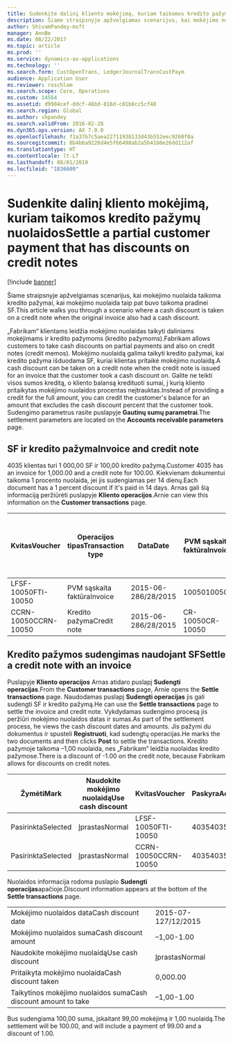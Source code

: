 ```yaml
---
title: Sudenkite dalinį kliento mokėjimą, kuriam taikomos kredito pažymų nuolaidos
description: Šiame straipsnyje apžvelgiamas scenarijus, kai mokėjimo nuolaida taikoma kredito pažymai, kai mokėjimo nuolaida taip pat buvo taikoma pradinei SF.
author: ShivamPandey-msft
manager: AnnBe
ms.date: 08/22/2017
ms.topic: article
ms.prod: ''
ms.service: dynamics-ax-applications
ms.technology: ''
ms.search.form: CustOpenTrans, LedgerJournalTransCustPaym
audience: Application User
ms.reviewer: roschlom
ms.search.scope: Core, Operations
ms.custom: 14564
ms.assetid: d9984cef-ddcf-46bd-816d-c01b8cc5cf48
ms.search.region: Global
ms.author: shpandey
ms.search.validFrom: 2016-02-28
ms.dyn365.ops.version: AX 7.0.0
ms.openlocfilehash: f1a37b7c5aea22711938133d43b552eec9260f0a
ms.sourcegitcommit: 8b4b6a9226d4e5f66498ab2a5b4160e26dd112af
ms.translationtype: HT
ms.contentlocale: lt-LT
ms.lasthandoff: 08/01/2019
ms.locfileid: "1836609"
---
```

# <a name="settle-a-partial-customer-payment-that-has-discounts-on-credit-notes"></a><span data-ttu-id="e3219-103">Sudenkite dalinį kliento mokėjimą, kuriam taikomos kredito pažymų nuolaidos</span><span class="sxs-lookup"><span data-stu-id="e3219-103">Settle a partial customer payment that has discounts on credit notes</span></span>

[!include [banner](../includes/banner.md)]

<span data-ttu-id="e3219-104">Šiame straipsnyje apžvelgiamas scenarijus, kai mokėjimo nuolaida taikoma kredito pažymai, kai mokėjimo nuolaida taip pat buvo taikoma pradinei SF.</span><span class="sxs-lookup"><span data-stu-id="e3219-104">This article walks you through a scenario where a cash discount is taken on a credit note when the original invoice also had a cash discount.</span></span> 

<span data-ttu-id="e3219-105">„Fabrikam“ klientams leidžia mokėjimo nuolaidas taikyti daliniams mokėjimams ir kredito pažymoms (kredito pažymoms).</span><span class="sxs-lookup"><span data-stu-id="e3219-105">Fabrikam allows customers to take cash discounts on partial payments and also on credit notes (credit memos).</span></span> <span data-ttu-id="e3219-106">Mokėjimo nuolaidą galima taikyti kredito pažymai, kai kredito pažyma išduodama SF, kuriai klientas pritaikė mokėjimo nuolaidą.</span><span class="sxs-lookup"><span data-stu-id="e3219-106">A cash discount can be taken on a credit note when the credit note is issued for an invoice that the customer took a cash discount on.</span></span> <span data-ttu-id="e3219-107">Galite ne teikti visos sumos kreditą, o kliento balansą kredituoti sumai, į kurią kliento pritaikytas mokėjimo nuolaidos procentas neįtrauktas.</span><span class="sxs-lookup"><span data-stu-id="e3219-107">Instead of providing a credit for the full amount, you can credit the customer's balance for an amount that excludes the cash discount percent that the customer took.</span></span> <span data-ttu-id="e3219-108">Sudengimo parametrus rasite puslapyje **Gautinų sumų parametrai**.</span><span class="sxs-lookup"><span data-stu-id="e3219-108">The settlement parameters are located on the **Accounts receivable parameters** page.</span></span>

## <a name="invoice-and-credit-note"></a><span data-ttu-id="e3219-109">SF ir kredito pažyma</span><span class="sxs-lookup"><span data-stu-id="e3219-109">Invoice and credit note</span></span>
<span data-ttu-id="e3219-110">4035 klientas turi 1 000,00 SF ir 100,00 kredito pažymą.</span><span class="sxs-lookup"><span data-stu-id="e3219-110">Customer 4035 has an invoice for 1,000.00 and a credit note for 100.00.</span></span> <span data-ttu-id="e3219-111">Kiekvienam dokumentui taikoma 1 procento nuolaida, jei jis sudengiamas per 14 dienų.</span><span class="sxs-lookup"><span data-stu-id="e3219-111">Each document has a 1 percent discount if it's paid in 14 days.</span></span> <span data-ttu-id="e3219-112">Arnas gali šią informaciją peržiūrėti puslapyje **Kliento operacijos**.</span><span class="sxs-lookup"><span data-stu-id="e3219-112">Arnie can view this information on the **Customer transactions** page.</span></span>

| <span data-ttu-id="e3219-113">Kvitas</span><span class="sxs-lookup"><span data-stu-id="e3219-113">Voucher</span></span>    | <span data-ttu-id="e3219-114">Operacijos tipas</span><span class="sxs-lookup"><span data-stu-id="e3219-114">Transaction type</span></span> | <span data-ttu-id="e3219-115">Data</span><span class="sxs-lookup"><span data-stu-id="e3219-115">Date</span></span>      | <span data-ttu-id="e3219-116">PVM sąskaita faktūra</span><span class="sxs-lookup"><span data-stu-id="e3219-116">Invoice</span></span>  | <span data-ttu-id="e3219-117">Operacijos valiutos debeto suma</span><span class="sxs-lookup"><span data-stu-id="e3219-117">Amount in transaction currency debit</span></span> | <span data-ttu-id="e3219-118">Operacijos valiutos kredito suma</span><span class="sxs-lookup"><span data-stu-id="e3219-118">Amount in transaction currency credit</span></span> | <span data-ttu-id="e3219-119">Likutis</span><span class="sxs-lookup"><span data-stu-id="e3219-119">Balance</span></span>  | <span data-ttu-id="e3219-120">Valiuta</span><span class="sxs-lookup"><span data-stu-id="e3219-120">Currency</span></span> |
|------------|------------------|-----------|----------|--------------------------------------|---------------------------------------|----------|----------|
| <span data-ttu-id="e3219-121">LFSF-10050</span><span class="sxs-lookup"><span data-stu-id="e3219-121">FTI-10050</span></span>  | <span data-ttu-id="e3219-122">PVM sąskaita faktūra</span><span class="sxs-lookup"><span data-stu-id="e3219-122">Invoice</span></span>          | <span data-ttu-id="e3219-123">2015-06-28</span><span class="sxs-lookup"><span data-stu-id="e3219-123">6/28/2015</span></span> | <span data-ttu-id="e3219-124">10050</span><span class="sxs-lookup"><span data-stu-id="e3219-124">10050</span></span>    | <span data-ttu-id="e3219-125">1000,00</span><span class="sxs-lookup"><span data-stu-id="e3219-125">1,000.00</span></span>                             |                                       | <span data-ttu-id="e3219-126">1000,00</span><span class="sxs-lookup"><span data-stu-id="e3219-126">1,000.00</span></span> | <span data-ttu-id="e3219-127">USD</span><span class="sxs-lookup"><span data-stu-id="e3219-127">USD</span></span>      |
| <span data-ttu-id="e3219-128">CCRN-10050</span><span class="sxs-lookup"><span data-stu-id="e3219-128">CCRN-10050</span></span> | <span data-ttu-id="e3219-129">Kredito pažyma</span><span class="sxs-lookup"><span data-stu-id="e3219-129">Credit note</span></span>      | <span data-ttu-id="e3219-130">2015-06-28</span><span class="sxs-lookup"><span data-stu-id="e3219-130">6/28/2015</span></span> | <span data-ttu-id="e3219-131">CR-10050</span><span class="sxs-lookup"><span data-stu-id="e3219-131">CR-10050</span></span> |                                      | <span data-ttu-id="e3219-132">100,00</span><span class="sxs-lookup"><span data-stu-id="e3219-132">100.00</span></span>                                | <span data-ttu-id="e3219-133">-100.00</span><span class="sxs-lookup"><span data-stu-id="e3219-133">-100.00</span></span>  | <span data-ttu-id="e3219-134">USD</span><span class="sxs-lookup"><span data-stu-id="e3219-134">USD</span></span>      |

## <a name="settle-a-credit-note-with-an-invoice"></a><span data-ttu-id="e3219-135">Kredito pažymos sudengimas naudojant SF</span><span class="sxs-lookup"><span data-stu-id="e3219-135">Settle a credit note with an invoice</span></span>
<span data-ttu-id="e3219-136">Puslapyje **Kliento operacijos** Arnas atidaro puslapį **Sudengti operacijas**.</span><span class="sxs-lookup"><span data-stu-id="e3219-136">From the **Customer transactions** page, Arnie opens the **Settle transactions** page.</span></span> <span data-ttu-id="e3219-137">Naudodamas puslapį **Sudengti operacijas** jis gali sudengti SF ir kredito pažymą.</span><span class="sxs-lookup"><span data-stu-id="e3219-137">He can use the **Settle transactions** page to settle the invoice and credit note.</span></span> <span data-ttu-id="e3219-138">Vykdydamas sudengimo procesą jis peržiūri mokėjimo nuolaidos datas ir sumas.</span><span class="sxs-lookup"><span data-stu-id="e3219-138">As part of the settlement process, he views the cash discount dates and amounts.</span></span> <span data-ttu-id="e3219-139">Jis pažymi du dokumentus ir spusteli **Registruoti**, kad sudengtų operacijas.</span><span class="sxs-lookup"><span data-stu-id="e3219-139">He marks the two documents and then clicks **Post** to settle the transactions.</span></span> <span data-ttu-id="e3219-140">Kredito pažymoje taikoma –1,00 nuolaida, nes „Fabrikam“ leidžia nuolaidas kredito pažymose.</span><span class="sxs-lookup"><span data-stu-id="e3219-140">There is a discount of -1.00 on the credit note, because Fabrikam allows for discounts on credit notes.</span></span>

| <span data-ttu-id="e3219-141">Žymėti</span><span class="sxs-lookup"><span data-stu-id="e3219-141">Mark</span></span>     | <span data-ttu-id="e3219-142">Naudokite mokėjimo nuolaidą</span><span class="sxs-lookup"><span data-stu-id="e3219-142">Use cash discount</span></span> | <span data-ttu-id="e3219-143">Kvitas</span><span class="sxs-lookup"><span data-stu-id="e3219-143">Voucher</span></span>    | <span data-ttu-id="e3219-144">Paskyra</span><span class="sxs-lookup"><span data-stu-id="e3219-144">Account</span></span> | <span data-ttu-id="e3219-145">Data</span><span class="sxs-lookup"><span data-stu-id="e3219-145">Date</span></span>      | <span data-ttu-id="e3219-146">Terminas</span><span class="sxs-lookup"><span data-stu-id="e3219-146">Due date</span></span>  | <span data-ttu-id="e3219-147">PVM sąskaita faktūra</span><span class="sxs-lookup"><span data-stu-id="e3219-147">Invoice</span></span>  | <span data-ttu-id="e3219-148">Suma operacijos valiuta</span><span class="sxs-lookup"><span data-stu-id="e3219-148">Amount in transaction currency</span></span> | <span data-ttu-id="e3219-149">Valiuta</span><span class="sxs-lookup"><span data-stu-id="e3219-149">Currency</span></span> | <span data-ttu-id="e3219-150">Sudengtina suma</span><span class="sxs-lookup"><span data-stu-id="e3219-150">Amount to settle</span></span> |
|----------|-------------------|------------|---------|-----------|-----------|----------|--------------------------------|----------|------------------|
| <span data-ttu-id="e3219-151">Pasirinkta</span><span class="sxs-lookup"><span data-stu-id="e3219-151">Selected</span></span> | <span data-ttu-id="e3219-152">Įprastas</span><span class="sxs-lookup"><span data-stu-id="e3219-152">Normal</span></span>            | <span data-ttu-id="e3219-153">LFSF-10050</span><span class="sxs-lookup"><span data-stu-id="e3219-153">FTI-10050</span></span>  | <span data-ttu-id="e3219-154">4035</span><span class="sxs-lookup"><span data-stu-id="e3219-154">4035</span></span>    | <span data-ttu-id="e3219-155">2015-06-28</span><span class="sxs-lookup"><span data-stu-id="e3219-155">6/28/2015</span></span> | <span data-ttu-id="e3219-156">2015-07-28</span><span class="sxs-lookup"><span data-stu-id="e3219-156">7/28/2015</span></span> | <span data-ttu-id="e3219-157">10050</span><span class="sxs-lookup"><span data-stu-id="e3219-157">10050</span></span>    | <span data-ttu-id="e3219-158">1000,00</span><span class="sxs-lookup"><span data-stu-id="e3219-158">1,000.00</span></span>                       | <span data-ttu-id="e3219-159">USD</span><span class="sxs-lookup"><span data-stu-id="e3219-159">USD</span></span>      | <span data-ttu-id="e3219-160">990,00</span><span class="sxs-lookup"><span data-stu-id="e3219-160">990.00</span></span>           |
| <span data-ttu-id="e3219-161">Pasirinkta</span><span class="sxs-lookup"><span data-stu-id="e3219-161">Selected</span></span> | <span data-ttu-id="e3219-162">Įprastas</span><span class="sxs-lookup"><span data-stu-id="e3219-162">Normal</span></span>            | <span data-ttu-id="e3219-163">CCRN-10050</span><span class="sxs-lookup"><span data-stu-id="e3219-163">CCRN-10050</span></span> | <span data-ttu-id="e3219-164">4035</span><span class="sxs-lookup"><span data-stu-id="e3219-164">4035</span></span>    | <span data-ttu-id="e3219-165">2015-06-28</span><span class="sxs-lookup"><span data-stu-id="e3219-165">6/28/2015</span></span> | <span data-ttu-id="e3219-166">2015-07-28</span><span class="sxs-lookup"><span data-stu-id="e3219-166">7/28/2015</span></span> | <span data-ttu-id="e3219-167">CR-10050</span><span class="sxs-lookup"><span data-stu-id="e3219-167">CR-10050</span></span> | <span data-ttu-id="e3219-168">-100.00</span><span class="sxs-lookup"><span data-stu-id="e3219-168">-100.00</span></span>                        | <span data-ttu-id="e3219-169">USD</span><span class="sxs-lookup"><span data-stu-id="e3219-169">USD</span></span>      | <span data-ttu-id="e3219-170">–99,00</span><span class="sxs-lookup"><span data-stu-id="e3219-170">-99.00</span></span>           |

<span data-ttu-id="e3219-171">Nuolaidos informacija rodoma puslapio **Sudengti operacijas**apačioje.</span><span class="sxs-lookup"><span data-stu-id="e3219-171">Discount information appears at the bottom of the **Settle transactions** page.</span></span>

|                              |           |
|------------------------------|-----------|
| <span data-ttu-id="e3219-172">Mokėjimo nuolaidos data</span><span class="sxs-lookup"><span data-stu-id="e3219-172">Cash discount date</span></span>           | <span data-ttu-id="e3219-173">2015-07-12</span><span class="sxs-lookup"><span data-stu-id="e3219-173">7/12/2015</span></span> |
| <span data-ttu-id="e3219-174">Mokėjimo nuolaidos suma</span><span class="sxs-lookup"><span data-stu-id="e3219-174">Cash discount amount</span></span>         | <span data-ttu-id="e3219-175">–1,00</span><span class="sxs-lookup"><span data-stu-id="e3219-175">-1.00</span></span>     |
| <span data-ttu-id="e3219-176">Naudokite mokėjimo nuolaidą</span><span class="sxs-lookup"><span data-stu-id="e3219-176">Use cash discount</span></span>            | <span data-ttu-id="e3219-177">Įprastas</span><span class="sxs-lookup"><span data-stu-id="e3219-177">Normal</span></span>    |
| <span data-ttu-id="e3219-178">Pritaikyta mokėjimo nuolaida</span><span class="sxs-lookup"><span data-stu-id="e3219-178">Cash discount taken</span></span>          | <span data-ttu-id="e3219-179">0,00</span><span class="sxs-lookup"><span data-stu-id="e3219-179">0.00</span></span>      |
| <span data-ttu-id="e3219-180">Taikytinos mokėjimo nuolaidos suma</span><span class="sxs-lookup"><span data-stu-id="e3219-180">Cash discount amount to take</span></span> | <span data-ttu-id="e3219-181">–1,00</span><span class="sxs-lookup"><span data-stu-id="e3219-181">-1.00</span></span>     |

<span data-ttu-id="e3219-182">Bus sudengiama 100,00 suma, įskaitant 99,00 mokėjimą ir 1,00 nuolaidą.</span><span class="sxs-lookup"><span data-stu-id="e3219-182">The settlement will be 100.00, and will include a payment of 99.00 and a discount of 1.00.</span></span>



